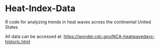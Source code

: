 # Heat-Index-Data
R code for analyzing trends in heat waves across the continental United States

All data can be accessed at: https://wonder.cdc.gov/NCA-heatwavedays-historic.html
